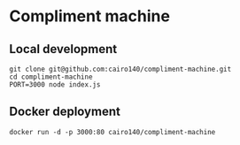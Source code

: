 Compliment machine
==================

Local development
-----------------

```
git clone git@github.com:cairo140/compliment-machine.git
cd compliment-machine
PORT=3000 node index.js
```

Docker deployment
-----------------

```
docker run -d -p 3000:80 cairo140/compliment-machine
```
